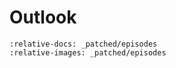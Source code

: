 # Outlook

```{include} _patched/episodes/6-outlook.Rmd
:relative-docs: _patched/episodes
:relative-images: _patched/episodes
```
